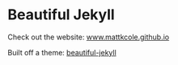 # Beautiful Jekyll

Check out the website: www.mattkcole.github.io

Built off a theme: [beautiful-jekyll](http://deanattali.com/beautiful-jekyll)
